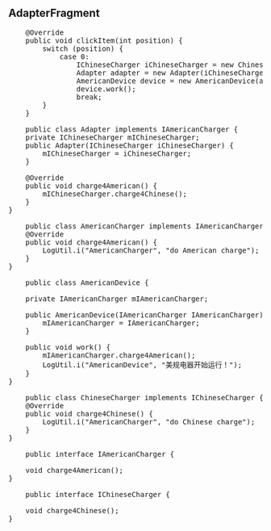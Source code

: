 ## AdapterFragment
<pre>
    @Override
    public void clickItem(int position) {
        switch (position) {
            case 0:
                IChineseCharger iChineseCharger = new ChineseCharger();
                Adapter adapter = new Adapter(iChineseCharger);
                AmericanDevice device = new AmericanDevice(adapter);
                device.work();
                break;
        }
    }

    public class Adapter implements IAmericanCharger {
    private IChineseCharger mIChineseCharger;
    public Adapter(IChineseCharger iChineseCharger) {
        mIChineseCharger = iChineseCharger;
    }

    @Override
    public void charge4American() {
        mIChineseCharger.charge4Chinese();
    }
}

    public class AmericanCharger implements IAmericanCharger {
    @Override
    public void charge4American() {
        LogUtil.i("AmericanCharger", "do American charge");
    }
}

    public class AmericanDevice {

    private IAmericanCharger mIAmericanCharger;

    public AmericanDevice(IAmericanCharger IAmericanCharger) {
        mIAmericanCharger = IAmericanCharger;
    }

    public void work() {
        mIAmericanCharger.charge4American();
        LogUtil.i("AmericanDevice", "美规电器开始运行！");
    }
}

    public class ChineseCharger implements IChineseCharger {
    @Override
    public void charge4Chinese() {
        LogUtil.i("AmericanCharger", "do Chinese charge");
    }
}

    public interface IAmericanCharger {

    void charge4American();
}

    public interface IChineseCharger {

    void charge4Chinese();
}
</pre>